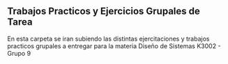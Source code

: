 ## Trabajos Practicos y Ejercicios Grupales de Tarea

En esta carpeta se iran subiendo las distintas ejercitaciones y trabajos practicos grupales a entregar para la materia Diseño de Sistemas K3002 - Grupo 9
